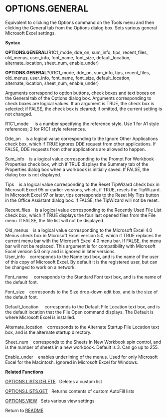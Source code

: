 # OPTIONS.GENERAL

Equivalent to clicking the Options command on the Tools menu and then
clicking the General tab from the Options dialog box. Sets various
general Microsoft Excel settings.

**Syntax**

**OPTIONS.GENERAL**(R1C1\_mode, dde\_on, sum\_info, tips, recent\_files,
old\_menus, user\_info, font\_name, font\_size, default\_location,
alternate\_location, sheet\_num, enable\_under)

**OPTIONS.GENERAL**?(R1C1\_mode, dde\_on, sum\_info, tips,
recent\_files, old\_menus, user\_info, font\_name, font\_size,
default\_location, alternate\_location, sheet\_num, enable\_under)

Arguments correspond to option buttons, check boxes and text boxes on
the General tab of the Options dialog box. Arguments corresponding to
check boxes are logical values. If an argument is TRUE, the check box is
selected; if FALSE, the check box is cleared; if omitted, the current
setting is not changed.

R1C1\_mode&nbsp;&nbsp;&nbsp;&nbsp; is a number specifying the reference
style. Use 1 for A1 style references; 2 for R1C1 style references.

Dde\_on&nbsp;&nbsp;&nbsp;&nbsp;is a logical value corresponding to the
Ignore Other Applications check box, which if TRUE ignores DDE request
from other applications. If FALSE, DDE requests from other applications
are allowed to happen.

Sum\_info&nbsp;&nbsp;&nbsp;&nbsp;is a logical value corresponding to the
Prompt For Workbook Properties check box, which if TRUE displays the
Summary tab of the Properties dialog box when a workbook is initially
saved. If FALSE, the dialog box is not displayed.

Tips&nbsp;&nbsp;&nbsp;&nbsp;is a logical value corresponding to the
Reset TipWizard check box in Microsoft Excel 95 or earlier versions,
which, if TRUE, resets the TipWizard. In Microsoft Excel 97 or later,
tips corresponds to the Reset My Tips button in the Office Assistant
dialog box. If FALSE, the TipWizard will not be reset.

Recent\_files&nbsp;&nbsp;&nbsp;&nbsp;is a logical value corresponding to
the Recently Used File List check box, which if TRUE displays the four
last opened files from the File menu. If FALSE, the file list will not
be displayed.

Old\_menus&nbsp;&nbsp;&nbsp;&nbsp;is a logical value corresponding to
the Microsoft Excel 4.0 Menus check box in Microsoft Excel version 5.0,
which if TRUE replaces the current menu bar with the Microsoft Excel 4.0
menu bar. If FALSE, the menu bar will not be replaced. This argument is
for compatibility with Microsoft Excel version 5.0 only and is ignored
in later versions. User\_info&nbsp;&nbsp;&nbsp;&nbsp;corresponds to the
Name text box, and is the name of the user of this copy of Microsoft
Excel. By default it is the registered user, but can be changed to work
on a network.

Font\_name&nbsp;&nbsp;&nbsp;&nbsp; corresponds to the Standard Font text
box, and is the name of the default font.

Font\_size&nbsp;&nbsp;&nbsp;&nbsp;corresponds to the Size drop-down edit
box, and is the size of the default font.

Default\_location&nbsp;&nbsp;&nbsp;&nbsp; corresponds to the Default
File Location text box, and is the default location that the File Open
command displays. The Default is where Microsoft Excel is installed.

Alternate\_location&nbsp;&nbsp;&nbsp;&nbsp;corresponds to the Alternate
Startup File Location text box, and is the alternate startup directory.

Sheet\_num&nbsp;&nbsp;&nbsp;&nbsp;corresponds to the Sheets In New
Workbook spin control, and is the number of sheets in a new workbook.
Default is 3. Can go up to 255.

Enable\_under&nbsp;&nbsp;&nbsp;&nbsp;enables underlining of the menus.
Used for only Microsoft Excel for the Macintosh. Ignored in Microsoft
Excel for Windows.

**Related Functions**

[OPTIONS.LISTS.DELETE](OPTIONS.LISTS.DELETE.md)&nbsp;&nbsp;&nbsp;Deletes a custom list

[OPTIONS.LISTS.GET](OPTIONS.LISTS.GET.md)&nbsp;&nbsp;&nbsp;Returns contents of custom AutoFill
lists

[OPTIONS.VIEW](OPTIONS.VIEW.md)&nbsp;&nbsp;&nbsp;Sets various view settings



Return to [README](README.md#O)

